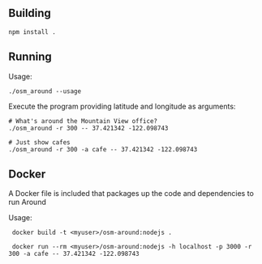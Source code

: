 
Building
----------------------------------------------------------------

    npm install .


Running
----------------------------------------------------------------

Usage:

    ./osm_around --usage

Execute the program providing latitude and longitude as arguments:

    # What's around the Mountain View office?
    ./osm_around -r 300 -- 37.421342 -122.098743

    # Just show cafes
    ./osm_around -r 300 -a cafe -- 37.421342 -122.098743

Docker
----------------------------------------------------------------
A Docker file is included that packages up the code and dependencies to run Around 

Usage:

     docker build -t <myuser>/osm-around:nodejs .

     docker run --rm <myuser>/osm-around:nodejs -h localhost -p 3000 -r 300 -a cafe -- 37.421342 -122.098743